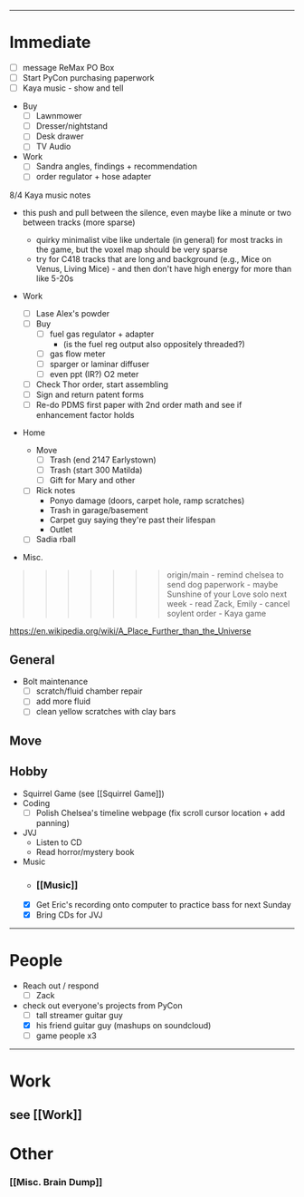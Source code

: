  ---
# Immediate

- [ ] message ReMax PO Box
- [ ] Start PyCon purchasing paperwork
- [ ] Kaya music - show and tell
- Buy
	- [ ] Lawnmower
	- [ ] Dresser/nightstand
	- [ ] Desk drawer
	- [ ] TV Audio
- Work
	- [ ] Sandra angles, findings + recommendation
	- [ ] order regulator + hose adapter

8/4 Kaya music notes
- this push and pull between the silence, even maybe like a minute or two between tracks (more sparse)
	- quirky minimalist vibe like undertale (in general) for most tracks in the game, but the voxel map should be very sparse
	- try for C418 tracks that are long and background (e.g., Mice on Venus, Living Mice) - and then don't have high energy for more than like 5-20s

- Work
	- [ ] Lase Alex's powder
	- [ ] Buy
		- [ ] fuel gas regulator + adapter
			- (is the fuel reg output also oppositely threaded?)
		- [ ] gas flow meter
		- [ ] sparger or laminar diffuser
		- [ ] even ppt (IR?) O2 meter 
	- [ ] Check Thor order, start assembling
	- [ ] Sign and return patent forms
	- [ ] Re-do PDMS first paper with 2nd order math and see if enhancement factor holds 
	
- Home
	- Move
		- [ ] Trash (end 2147 Earlystown)
		- [ ] Trash (start 300 Matilda)
		- [ ] Gift for Mary and other
	- [ ] Rick notes
		- Ponyo damage (doors, carpet hole, ramp scratches)
		- Trash in garage/basement
		- Carpet guy saying they're past their lifespan
		- Outlet
	- [ ] Sadia rball

- Misc.
>>>>>>> origin/main
	- remind chelsea to send dog paperwork
	- maybe Sunshine of your Love solo next week
	- read Zack, Emily
	- cancel soylent order
	- Kaya game

https://en.wikipedia.org/wiki/A_Place_Further_than_the_Universe
## General

 - Bolt maintenance
	 - [ ] scratch/fluid chamber repair
	 - [ ] add more fluid
	 - [ ] clean yellow scratches with clay bars
## Move

## Hobby
- Squirrel Game (see [[Squirrel Game]])
- Coding
	 - [ ] Polish Chelsea's timeline webpage (fix scroll cursor location + add panning)
 - JVJ
	 - Listen to CD
	 - Read horror/mystery book
- Music
	- ### [[Music]]
	- [x] Get Eric's recording onto computer to practice bass for next Sunday
	- [x] Bring CDs for JVJ

---
# People

 - Reach out / respond
	 - [ ] Zack
 - check out everyone's projects from PyCon
	 - [ ] tall streamer guitar guy
	 - [x] his friend guitar guy (mashups on soundcloud)
	 - [ ] game people x3

---

# Work

## see [[Work]]
# Other
### [[Misc. Brain Dump]]

